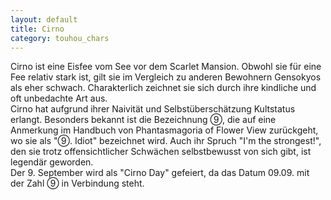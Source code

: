 ```yaml
---
layout: default
title: Cirno
category: touhou_chars
---
```


Cirno ist eine Eisfee vom See vor dem Scarlet Mansion. Obwohl sie für eine Fee relativ stark ist, gilt sie im Vergleich
zu anderen Bewohnern Gensokyos als eher schwach. Charakterlich zeichnet sie sich durch ihre kindliche und oft unbedachte
Art aus.
<br>
Cirno hat aufgrund ihrer Naivität und Selbstüberschätzung Kultstatus erlangt. Besonders bekannt ist die Bezeichnung ⑨,
die auf eine Anmerkung im Handbuch von Phantasmagoria of Flower View zurückgeht, wo sie als "⑨. Idiot" bezeichnet wird.
Auch ihr Spruch "I'm the strongest!", den sie trotz offensichtlicher Schwächen selbstbewusst von sich gibt, ist
legendär geworden.
<br>
Der 9. September wird als "Cirno Day" gefeiert, da das Datum 09.09. mit der Zahl ⑨ in Verbindung steht. 
